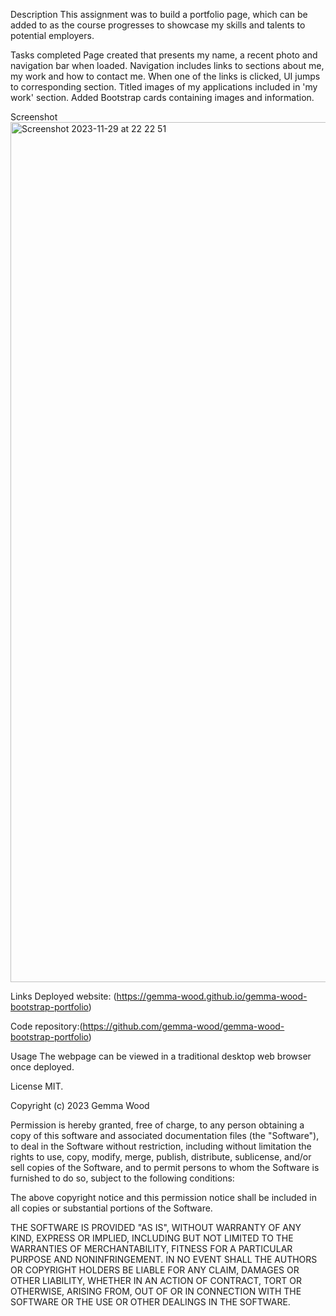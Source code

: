 Description
This assignment was to build a portfolio page, which can be added to as the course progresses to showcase my skills and talents to potential employers.

Tasks completed
Page created that presents my name, a recent photo and navigation bar when loaded.
Navigation includes links to sections about me, my work and how to contact me.
When one of the links is clicked, UI jumps to corresponding section.
Titled images of my applications included in 'my work' section.
Added Bootstrap cards containing images and information.

Screenshot
<img width="1376" alt="Screenshot 2023-11-29 at 22 22 51" src="https://github.com/Gemma-Wood/gemma-wood-portfolio/assets/150028191/ddc50061-15a0-408b-adbf-96e5cc17d31c">

Links
Deployed website: (https://gemma-wood.github.io/gemma-wood-bootstrap-portfolio)

Code repository:(https://github.com/gemma-wood/gemma-wood-bootstrap-portfolio)

Usage
The webpage can be viewed in a traditional desktop web browser once deployed.

License
MIT.

Copyright (c) 2023 Gemma Wood

Permission is hereby granted, free of charge, to any person obtaining a copy of this software and associated documentation files (the "Software"), to deal in the Software without restriction, including without limitation the rights to use, copy, modify, merge, publish, distribute, sublicense, and/or sell copies of the Software, and to permit persons to whom the Software is furnished to do so, subject to the following conditions:

The above copyright notice and this permission notice shall be included in all copies or substantial portions of the Software.

THE SOFTWARE IS PROVIDED "AS IS", WITHOUT WARRANTY OF ANY KIND, EXPRESS OR IMPLIED, INCLUDING BUT NOT LIMITED TO THE WARRANTIES OF MERCHANTABILITY, FITNESS FOR A PARTICULAR PURPOSE AND NONINFRINGEMENT. IN NO EVENT SHALL THE AUTHORS OR COPYRIGHT HOLDERS BE LIABLE FOR ANY CLAIM, DAMAGES OR OTHER LIABILITY, WHETHER IN AN ACTION OF CONTRACT, TORT OR OTHERWISE, ARISING FROM, OUT OF OR IN CONNECTION WITH THE SOFTWARE OR THE USE OR OTHER DEALINGS IN THE SOFTWARE.
